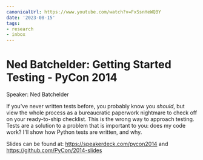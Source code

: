 ```yaml
---
canonicalUrl: https://www.youtube.com/watch?v=FxSsnHeWQBY
date: '2023-08-15'
tags:
- research
- inbox
---
```


# Ned Batchelder: Getting Started Testing - PyCon 2014

Speaker: Ned Batchelder

If you've never written tests before, you probably know you *should*, but view the whole process as a bureaucratic paperwork nightmare to check off on your ready-to-ship checklist. This is the wrong way to approach testing. Tests are a solution to a problem that is important to you: does my code work? I'll show how Python tests are written, and why.

Slides can be found at: https://speakerdeck.com/pycon2014 and https://github.com/PyCon/2014-slides